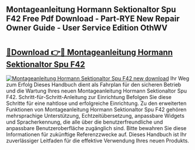 ## Montageanleitung Hormann Sektionaltor Spu F42 Free Pdf Download - Part-RYE New Repair Owner Guide - User Service Edition OthWV

# <h2><a href="http://df7gz7.blite.top/?on=Montageanleitung+Hormann+Sektionaltor+Spu+F42">🔗Download 👉🔴 Montageanleitung Hormann Sektionaltor Spu F42</a></h2>

[![Montageanleitung Hormann Sektionaltor Spu F42 new download](https://i.imgur.com/lujVjoI.png)](http://df7gz7.blite.top/?on=Montageanleitung+Hormann+Sektionaltor+Spu+F42)
Ihr Weg zum Erfolg Dieses Handbuch dient als Fahrplan für den sicheren Betrieb und die Wartung Ihres neuen Montageanleitung Hormann Sektionaltor Spu F42. Schritt-für-Schritt-Anleitung zur Einrichtung Befolgen Sie diese Schritte für eine nahtlose und erfolgreiche Einrichtung. Zu den erweiterten Funktionen von Montageanleitung Hormann Sektionaltor Spu F42 gehören mehrsprachige Unterstützung, Echtzeitübersetzung, anpassbare Widgets und Spracherkennung, die alle über die benutzerfreundliche und anpassbare Benutzeroberfläche zugänglich sind. Bitte bewahren Sie diese Informationen für zukünftige Referenzzwecke auf. Dieses Handbuch ist Ihr zuverlässiger Leitfaden für die effektive Verwendung Ihres neuen Produkts.
